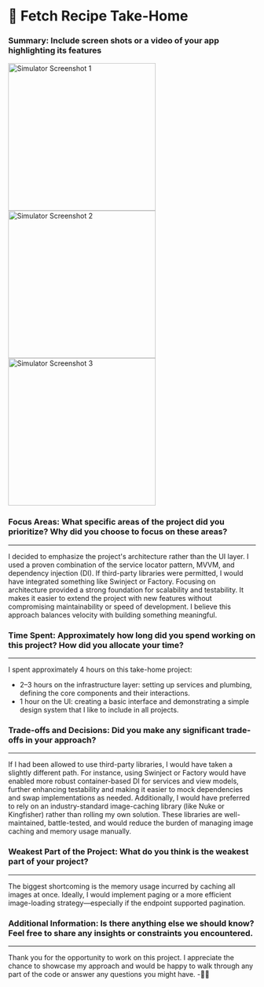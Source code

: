 # 🍕 Fetch Recipe Take-Home

### Summary: Include screen shots or a video of your app highlighting its features
<p>
  <img
    src="https://github.com/user-attachments/assets/3f69b410-ad9d-445d-98be-328dd836c3df"
    alt="Simulator Screenshot 1"
    width="300"
    style="margin-right:10px;"
  />
  <img
    src="https://github.com/user-attachments/assets/2c0efc5d-cb3a-4a84-b08a-e84b22cf9a85"
    alt="Simulator Screenshot 2"
    width="300"
    style="margin-right:10px;"
  />
  <img
    src="https://github.com/user-attachments/assets/04a2b7fa-1bb5-46bd-97d0-d518f81b42fa"
    alt="Simulator Screenshot 3"
    width="300"
    style="margin-right:10px;"
  />

### Focus Areas: What specific areas of the project did you prioritize? Why did you choose to focus on these areas?
---------------------------------------------------------------------------------------------------------------------
I decided to emphasize the project's architecture rather than the UI layer. I used a proven combination of the service locator pattern, MVVM, and dependency injection (DI). If third-party libraries were permitted, I would have integrated something like Swinject or Factory.
Focusing on architecture provided a strong foundation for scalability and testability. It makes it easier to extend the project with new features without compromising maintainability or speed of development. I believe this approach balances velocity with building something meaningful.

### Time Spent: Approximately how long did you spend working on this project? How did you allocate your time?
---------------------------------------------------------------------------------------------------------------------
I spent approximately 4 hours on this take-home project:

* 2–3 hours on the infrastructure layer: setting up services and plumbing, defining the core components and their interactions.
* 1 hour on the UI: creating a basic interface and demonstrating a simple design system that I like to include in all projects.

### Trade-offs and Decisions: Did you make any significant trade-offs in your approach?
---------------------------------------------------------------------------------------------------------------------
If I had been allowed to use third-party libraries, I would have taken a slightly different path. For instance, using Swinject or Factory would have enabled more robust container-based DI for services and view models, further enhancing testability and making it easier to mock dependencies and swap implementations as needed.
Additionally, I would have preferred to rely on an industry-standard image-caching library (like Nuke or Kingfisher) rather than rolling my own solution. These libraries are well-maintained, battle-tested, and would reduce the burden of managing image caching and memory usage manually.

### Weakest Part of the Project: What do you think is the weakest part of your project?
---------------------------------------------------------------------------------------------------------------------
The biggest shortcoming is the memory usage incurred by caching all images at once. Ideally, I would implement paging or a more efficient image-loading strategy—especially if the endpoint supported pagination.

### Additional Information: Is there anything else we should know? Feel free to share any insights or constraints you encountered.
---------------------------------------------------------------------------------------------------------------------
Thank you for the opportunity to work on this project. I appreciate the chance to showcase my approach and would be happy to walk through any part of the code or answer any questions you might have.
-🤘🏼

